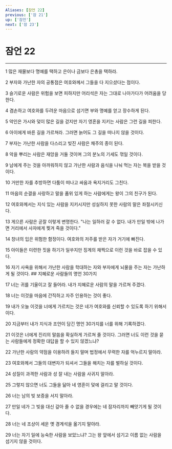 ```yaml
---
Aliases: [잠언 22]
previous: ['잠 21']
up: ['잠언']
next: ['잠 23']
---
```

# 잠언 22

***


1 많은 재물보다 명예를 택하고 은이나 금보다 은총을 택하라. 

2 부자와 가난한 자의 공통점은 여호와께서 그들을 다 지으셨다는 점이다. 

3 슬기로운 사람은 위험을 보면 피하지만 어리석은 자는 그대로 나아가다가 어려움을 당한다. 

4 겸손하고 여호와를 두려운 마음으로 섬기면 부와 명예를 얻고 장수하게 된다. 

5 악인은 가시와 덫이 많은 길을 걷지만 자기 영혼을 지키는 사람은 그런 길을 피한다. 

6 아이에게 바른 길을 가르쳐라. 그러면 늙어도 그 길을 떠나지 않을 것이다. 

7 부자는 가난한 사람을 다스리고 빚진 사람은 채주의 종이 된다. 

8 악을 뿌리는 사람은 재앙을 거둘 것이며 그의 분노의 기세도 꺾일 것이다. 

9 남에게 주는 것을 아까워하지 않고 가난한 사람과 음식을 나눠 먹는 자는 복을 받을 것이다. 

10 거만한 자를 추방하면 다툼이 떠나고 싸움과 욕지거리도 그친다. 

11 마음의 순결을 사랑하고 말을 품위 있게 하는 사람에게는 왕이 그의 친구가 된다. 

12 여호와께서는 지식 있는 사람을 지키시지만 성실하지 못한 사람의 말은 좌절시키신다. 

13 게으른 사람은 곧잘 이렇게 변명한다. "나는 일하러 갈 수 없다. 내가 만일 밖에 나가면 거리에서 사자에게 찢겨 죽을 것이다." 

14 창녀의 입은 위험한 함정이다. 여호와의 저주를 받은 자가 거기에 빠진다. 

15 아이들은 미련한 짓을 하기가 일쑤지만 징계의 채찍으로 이런 것을 바로 잡을 수 있다. 

16 자기 사욕을 위해서 가난한 사람을 학대하는 자와 부자에게 뇌물을 주는 자는 가난하게 될 것이다. ## 지혜로운 사람들의 명언 30가지 

17 너는 귀를 기울이고 잘 들어라. 내가 지혜로운 사람의 말을 가르쳐 주겠다. 

18 너는 이것을 마음에 간직하고 자주 인용하는 것이 좋다. 

19 내가 오늘 이것을 너에게 가르치는 것은 네가 여호와를 신뢰할 수 있도록 하기 위해서이다. 

20 지금부터 내가 지식과 조언이 담긴 명언 30가지를 너를 위해 기록하겠다. 

21 이것은 너에게 진리의 말씀을 확실하게 가르쳐 줄 것이다. 그러면 너도 이런 것을 묻는 사람들에게 정확한 대답을 할 수 있지 않겠느냐? 

22 가난한 사람의 약점을 이용하려 들지 말며 법정에서 무력한 자를 억누르지 말아라. 

23 여호와께서 그들의 대변자가 되셔서 그들을 해치는 자를 벌하실 것이다. 

24 성질이 과격한 사람과 성 잘 내는 사람을 사귀지 말아라. 

25 그렇지 않으면 너도 그들을 닮아 네 영혼이 덫에 걸리고 말 것이다. 

26 너는 남의 빚 보증을 서지 말아라. 

27 만일 네가 그 빚을 대신 갚아 줄 수 없을 경우에는 네 잠자리까지 빼앗기게 될 것이다. 

28 너는 네 조상이 세운 옛 경계석을 옮기지 말아라. 

29 너는 자기 일에 능숙한 사람을 보았느냐? 그는 왕 앞에서 섬기고 이름 없는 사람을 섬기지 않을 것이다.
